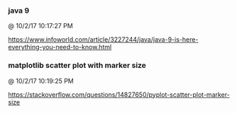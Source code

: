 ﻿

### java 9
@ 10/2/17 10:17:27 PM

https://www.infoworld.com/article/3227244/java/java-9-is-here-everything-you-need-to-know.html



### matplotlib scatter plot with marker size
@ 10/2/17 10:19:25 PM

https://stackoverflow.com/questions/14827650/pyplot-scatter-plot-marker-size

